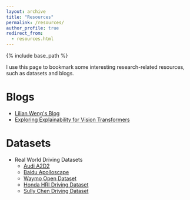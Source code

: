 ```yaml
---
layout: archive
title: "Resources"
permalink: /resources/
author_profile: true
redirect_from:
  - resources.html
---
```


{% include base_path %}

I use this page to bookmark some interesting research-related resources, such as datasets and blogs. 

Blogs 
====================================
* [Lilian Weng's Blog](https://lilianweng.github.io/)
* [Exploring Explainability for Vision Transformers](https://jacobgil.github.io/deeplearning/vision-transformer-explainability)

Datasets 
====================================
* Real World Driving Datasets
  - [Audi A2D2](https://www.a2d2.audi/a2d2/en.html)
  - [Baidu Apolloscape](http://apolloscape.auto/#)
  - [Waymo Open Dataset](https://waymo.com/intl/en_us/dataset-download-terms/)
  - [Honda HRI Driving Dataset](https://usa.honda-ri.com/hdd)
  - [Sully Chen Driving Dataset](https://github.com/SullyChen/driving-datasets)